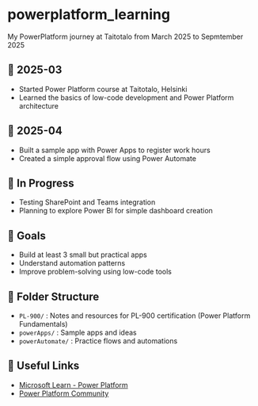 # powerplatform_learning
My PowerPlatform journey at Taitotalo from March 2025 to Sepmtember 2025

## 📅 2025-03
- Started Power Platform course at Taitotalo, Helsinki
- Learned the basics of low-code development and Power Platform architecture

## 📅 2025-04
- Built a sample app with Power Apps to register work hours
- Created a simple approval flow using Power Automate

## 🔧 In Progress
- Testing SharePoint and Teams integration
- Planning to explore Power BI for simple dashboard creation

## 🎯 Goals
- Build at least 3 small but practical apps
- Understand automation patterns
- Improve problem-solving using low-code tools

## 📂 Folder Structure

- `PL-900/` : Notes and resources for PL-900 certification (Power Platform Fundamentals)
- `powerApps/` : Sample apps and ideas
- `powerAutomate/` : Practice flows and automations

## 🔗 Useful Links

- [Microsoft Learn - Power Platform](https://learn.microsoft.com/en-us/training/powerplatform/)
- [Power Platform Community](https://powerusers.microsoft.com/)
